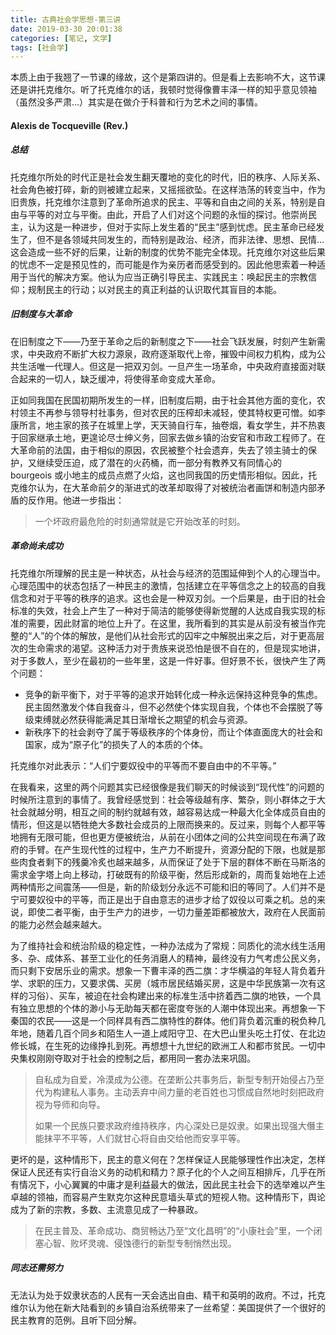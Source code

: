 ```yaml
---
title: 古典社会学思想-第三讲
date: 2019-03-30 20:01:38
categories: [笔记, 文学]
tags: [社会学]
---
```


本质上由于我翘了一节课的缘故，这个是第四讲的。但是看上去影响不大，这节课还是讲托克维尔。听了托克维尔的话，我顿时觉得像曹丰泽一样的知乎意见领袖（虽然没多严肃…）其实是在做介于科普和行为艺术之间的事情。

<!--more-->

#### Alexis de Tocqueville (Rev.)

##### 总结

托克维尔所处的时代正是社会发生翻天覆地的变化的时代，旧的秩序、人际关系、社会角色被打碎，新的则被建立起来，又摇摇欲坠。在这样浩荡的转变当中，作为旧贵族，托克维尔注意到了革命所追求的民主、平等和自由之间的关系，特别是自由与平等的对立与平衡。由此，开启了人们对这个问题的永恒的探讨。他崇尚民主，认为这是一种进步，但对于实际上发生着的“民主”感到忧虑。民主革命已经发生了，但不是各领域共同发生的，而特别是政治、经济，而非法律、思想、民情…这会造成一些不好的后果，让新的制度的优势不能完全体现。托克维尔对这些后果的忧虑不一定是预见性的，而可能是作为亲历者而感受到的。因此他思索着一种适用于当代的解决方案。他认为应当正确引导民主、实践民主：唤起民主的宗教信仰；规制民主的行动；以对民主的真正利益的认识取代其盲目的本能。

##### 旧制度与大革命

在旧制度之下——乃至于革命之后的新制度之下——社会飞跃发展，时刻产生新需求，中央政府不断扩大权力源泉，政府逐渐取代上帝，摧毁中间权力机构，成为公共生活唯一代理人。但这是一把双刃剑。一旦产生一场革命，中央政府直接面对联合起来的一切人，缺乏缓冲，将使得革命变成大革命。

正如同我国在民国初期所发生的一样，旧制度后期，由于社会其他方面的变化，农村领主不再参与领导村社事务，但对农民的压榨却未减轻，使其特权更可憎。如李康所言，地主家的孩子在城里上学，天天骑自行车，抽卷烟，看女学生，并不热衷于回家继承土地，更遑论尽士绅义务，回家去做乡镇的治安官和市政工程师了。在大革命前的法国，由于相似的原因，农民被整个社会遗弃，失去了领主骑士的保护，又继续受压迫，成了潜在的火药桶，而一部分有教养又有同情心的 bourgeois 或小地主的成员点燃了火焰，这也同我国的历史情形相似。因此，托克维尔认为，在大革命前夕的渐进式的改革却取得了对被统治者画饼和制造内部矛盾的反作用。他进一步指出：

> 一个坏政府最危险的时刻通常就是它开始改革的时刻。

##### 革命尚未成功

托克维尔所理解的民主是一种状态，从社会与经济的范围延伸到个人的心理当中。心理范围中的状态包括了一种民主的激情，包括建立在平等信念之上的较高的自我信念和对于平等的秩序的追求。这也会是一种双刃剑。一个后果是，由于旧的社会标准的失效，社会上产生了一种对于简洁的能够使得新觉醒的人达成自我实现的标准的需要，因此财富的地位上升了。在这里，我所看到的其实是从前没有被当作完整的“人”的个体的解放，是他们从社会形式的囚牢之中解脱出来之后，对于更高层次的生命需求的渴望。这种活力对于贵族来说恐怕是很不自在的，但是现实地讲，对于多数人，至少在最初的一些年里，这是一件好事。但好景不长，很快产生了两个问题：

- 竞争的新平衡下，对于平等的追求开始转化成一种永远保持这种竞争的焦虑。民主固然激发个体自我奋斗，但不必然使个体实现自我，个体也不会摆脱了等级束缚就必然获得能满足其日渐增长之期望的机会与资源。
- 新秩序下的社会剥夺了属于等级秩序的个体身份，而让个体直面庞大的社会和国家，成为“原子化”的损失了人的本质的个体。

托克维尔对此表示：“人们宁要奴役中的平等而不要自由中的不平等。”

在我看来，这里的两个问题其实已经很像是我们聊天的时候谈到“现代性”的问题的时候所注意到的事情了。我曾经感觉到：社会等级越有序、繁杂，则小群体之于大社会就越分明，相互之间的制约就越有效，越容易达成一种最大化全体成员自由的情形，但这是以牺牲绝大多数社会成员的上限而换来的。反过来，则每个人都平等地拥有无限可能，但也更方便被统治，从前在小团体之间的公共空间现在布满了政府的手臂。在产生现代性的过程中，生产力不断提升，资源分配的下限，也就是那些肉食者剩下的残羹冷炙也越来越多，从而保证了处于下层的群体不断在马斯洛的需求金字塔上向上移动，打破既有的阶级平衡，然后形成新的，周而复始地在上述两种情形之间震荡——但是，新的阶级划分永远不可能和旧的等同了。人们并不是宁可要奴役中的平等，而正是出于自由意志的进步才给了奴役以可乘之机。总的来说，即使二者平衡，由于生产力的进步，一切力量差距都被放大，政府在人民面前的能力必然会越来越大。

为了维持社会和统治阶级的稳定性，一种办法成为了常规：同质化的流水线生活用多、杂、成体系、甚至工业化的任务消磨人的精神，最终没有力气考虑公民义务，而只剩下安居乐业的需求。想象一下曹丰泽的西二旗：才华横溢的年轻人背负着升学、求职的压力，又要求偶、买房（城市居民结婚买房，这是中华民族第一次有这样的习俗）、买车，被迫在社会构建出来的标准生活中挤着西二旗的地铁，一个具有独立思想的个体的渺小与无助每天都在密度夸张的人潮中体现出来。再想象一下秦国的农民——这是一个同样具有西二旗特性的群体。他们背负着沉重的税负种几年地，随着几百个同乡和陌生人一道上咸阳守卫、在大巴山里头吃土打仗、在北边修长城，在生死的边缘挣扎到死。再想想十九世纪的欧洲工人和都市贫民。一切中央集权刚刚夺取对于社会的控制之后，都用同一套办法来巩固。

> 自私成为自爱，冷漠成为公德。在垄断公共事务后，新型专制开始侵占乃至代为构建私人事务。主动丢弃中间力量的老百姓也习惯成自然地时刻把政府视为导师和向导。
> 
> 如果一个民族只要求政府维持秩序，内心深处已是奴隶。如果出现强大僭主能抹平不平等，人们就甘心将自由交给他而安享平等。

更坏的是，这种情形下，民主的意义何在？怎样保证人民能够理性作出决定，怎样保证人民还有实行自治义务的动机和精力？原子化的个人之间互相排斥，几乎在所有情况下，小心翼翼的中庸才是利益最大的做法，因此民主社会下的选举难以产生卓越的领袖，而容易产生默克尔这种民意墙头草式的短视人物。这种情形下，舆论成为了新的宗教，多数、主流意见成了一种暴政。

> 在民主普及、革命成功、商贸畅达乃至“文化昌明”的“小康社会”里，一个闭塞心智、败坏灵魂、侵蚀德行的新型专制悄然出现。

##### 同志还需努力

无法认为处于奴隶状态的人民有一天会选出自由、精干和英明的政府。不过，托克维尔认为他在新大陆看到的乡镇自治系统带来了一丝希望：美国提供了一个很好的民主教育的范例。且听下回分解。